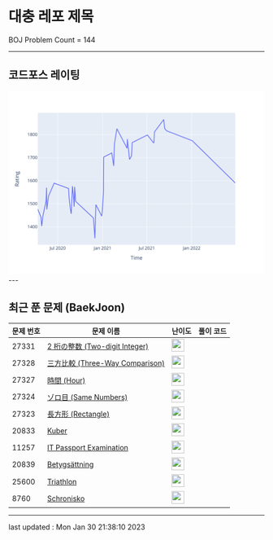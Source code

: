 # 대충 레포 제목

BOJ Problem Count = 144

---

## 코드포스 레이팅
[![Rating Graph](./cfStats.svg)](https://github.com/ingyu1008/Algorithm-Problem-Solving/blob/master/cfStats.html)---

## 최근 푼 문제 (BaekJoon)
| 문제 번호 | 문제 이름 | 난이도 | 풀이 코드 |
| --- | --- | --- | --- |
| 27331 | [2 桁の整数 (Two-digit Integer)](https://www.acmicpc.net/problem/27331) | <img height="25px" width="25px=" src="https://static.solved.ac/tier_small/1.svg"/> |  |
| 27328 | [三方比較 (Three-Way Comparison)](https://www.acmicpc.net/problem/27328) | <img height="25px" width="25px=" src="https://static.solved.ac/tier_small/1.svg"/> |  |
| 27327 | [時間 (Hour)](https://www.acmicpc.net/problem/27327) | <img height="25px" width="25px=" src="https://static.solved.ac/tier_small/1.svg"/> |  |
| 27324 | [ゾロ目 (Same Numbers)](https://www.acmicpc.net/problem/27324) | <img height="25px" width="25px=" src="https://static.solved.ac/tier_small/1.svg"/> |  |
| 27323 | [長方形 (Rectangle)](https://www.acmicpc.net/problem/27323) | <img height="25px" width="25px=" src="https://static.solved.ac/tier_small/1.svg"/> |  |
| 20833 | [Kuber](https://www.acmicpc.net/problem/20833) | <img height="25px" width="25px=" src="https://static.solved.ac/tier_small/2.svg"/> |  |
| 11257 | [IT Passport Examination](https://www.acmicpc.net/problem/11257) | <img height="25px" width="25px=" src="https://static.solved.ac/tier_small/2.svg"/> |  |
| 20839 | [Betygsättning](https://www.acmicpc.net/problem/20839) | <img height="25px" width="25px=" src="https://static.solved.ac/tier_small/2.svg"/> |  |
| 25600 | [Triathlon](https://www.acmicpc.net/problem/25600) | <img height="25px" width="25px=" src="https://static.solved.ac/tier_small/2.svg"/> |  |
| 8760 | [Schronisko](https://www.acmicpc.net/problem/8760) | <img height="25px" width="25px=" src="https://static.solved.ac/tier_small/2.svg"/> |  |


---

last updated : Mon Jan 30 21:38:10 2023

